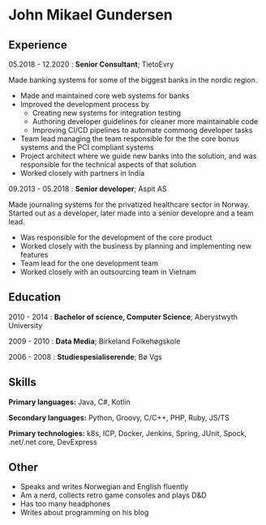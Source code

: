 John Mikael Gundersen
=====================

Experience
---------
05.2018 - 12.2020 : **Senior Consultant**; TietoEvry

Made banking systems for some of the biggest banks in the nordic region.

 * Made and maintained core web systems for banks
 * Improved the development process by
    * Creating new systems for integration testing
    * Authoring developer guidelines for cleaner more maintainable code
    * Improving CI/CD pipelines to automate commong developer tasks
 * Team lead managing the team responsible for the the core bonus systems and the PCI compliant systems
 * Project architect where we guide new banks into the solution, and was responsible for the technical aspects of that solution
 * Worked closely with partners in India

09.2013 - 05.2018 : **Senior developer**; Aspit AS

Made journaling systems for the privatized healthcare sector in Norway. Started out as a developer, later made into a senior developre and a team lead.

 * Was responsible for the development of the core product
 * Worked closely with the business by planning and implementing new features
 * Team lead for the one development team
 * Worked closely with an outsourcing team in Vietnam

Education
---------
2010 - 2014 : **Bachelor of science, Computer Science**; Aberystwyth University

2009 - 2010
:   **Data Media**; Birkeland Folkehøgskole

2006 - 2008
:   **Studiespesialiserende**; Bø Vgs

Skills
-------
**Primary languages:** Java, C#, Kotlin

**Secondary languages:** Python, Groovy, C/C++, PHP, Ruby, JS/TS

**Primary technologies:** k8s, ICP, Docker, Jenkins, Spring, JUnit, Spock, .net/.net core, DevExpress

Other
------
 * Speaks and writes Norwegian and English fluently
 * Am a nerd, collects retro game consoles and plays D&D
 * Has too many headphones
 * Writes about programming on his blog